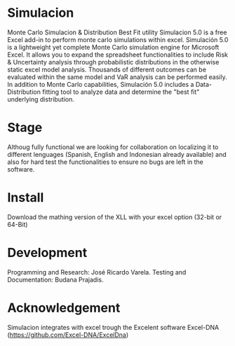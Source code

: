 # Simulacion
Monte Carlo Simulacion &amp; Distribution Best Fit utility
Simulacion 5.0 is a free Excel add-in to perform monte carlo simulations within excel.
Simulación 5.0 is a lightweight yet complete Monte Carlo simulation engine for Microsoft Excel. It allows you to expand the spreadsheet functionalities to include Risk & Uncertainty analysis through probabilistic distributions in the otherwise static excel model analysis. Thousands of different outcomes can be evaluated within the same model and VaR analysis can be performed easily. In addition  to Monte Carlo capabilities, Simulación 5.0 includes a Data-Distribution fitting tool to analyze data and determine the "best fit" underlying distribution.
# Stage
Althoug fully functional we are looking for collaboration on localizing it to different lenguages (Spanish, English and Indonesian already available) and also for hard test the functionalities to ensure no bugs are left in the software.
# Install
Download the mathing version of the XLL with your excel option (32-bit or 64-Bit)
# Development
Programming and Research: José Ricardo Varela.
Testing and Documentation: Budana Prajadis.
# Acknowledgement
Simulacion integrates with excel trough the Excelent software Excel-DNA (https://github.com/Excel-DNA/ExcelDna)
